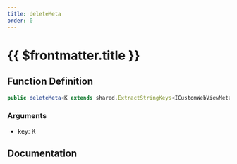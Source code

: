 ```yaml
---
title: deleteMeta
order: 0
---
```


# {{ $frontmatter.title }}

## Function Definition

```ts
public deleteMeta<K extends shared.ExtractStringKeys<ICustomWebViewMeta>>(key: K): void;
```

### Arguments

* key: K

## Documentation

<!--@include: ./parts/deleteMeta.md-->
